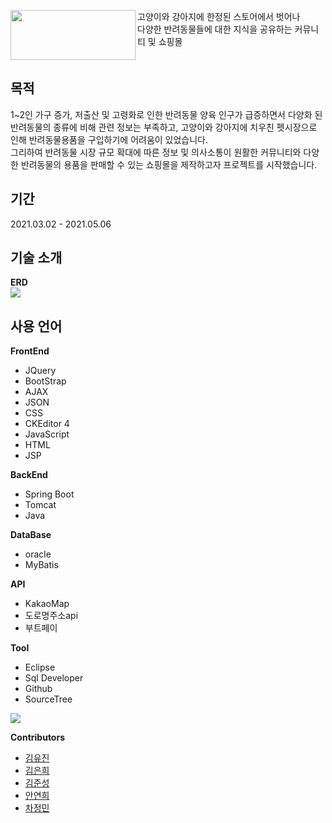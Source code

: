 <img src="https://user-images.githubusercontent.com/68797467/119070831-b0eee500-ba23-11eb-93fa-2a6f9088941d.png" width="200px" height="80px" align="left">고양이와 강아지에 한정된 스토어에서 벗어나<br> 다양한 반려동물들에 대한 지식을 공유하는 커뮤니티 및 쇼핑몰
<br clear="left">
## 목적
1~2인 가구 증가, 저출산 및 고령화로 인한 반려동물 양육 인구가 급증하면서 다양화 된 반려동물의 종류에 비해 관련 정보는 부족하고, 고양이와 강아지에 치우친 펫시장으로 인해 반려동물용품을 구입하기에 어려움이 있었습니다.<br>
그리하여 반려동물 시장 규모 확대에 따른 정보 및 의사소통이 원활한 커뮤니티와 다양한 반려동물의 용품을 판매할 수 있는 쇼핑몰을 제작하고자 프로젝트를 시작했습니다.
## 기간
2021.03.02 - 2021.05.06
## 기술 소개
**ERD** <br><img src="https://user-images.githubusercontent.com/68797467/119214522-7445eb00-bb02-11eb-882c-3fea200bb299.png">
## 사용 언어
**FrontEnd**
+ JQuery
+ BootStrap
+ AJAX
+ JSON
+ CSS
+ CKEditor 4
+ JavaScript
+ HTML
+ JSP

**BackEnd**
+ Spring Boot
+ Tomcat
+ Java

**DataBase**
+ oracle
+ MyBatis

**API**
+ KakaoMap
+ 도로명주소api
+ 부트페이

**Tool**
+ Eclipse
+ Sql Developer
+ Github
+ SourceTree
<img src="https://user-images.githubusercontent.com/74960637/119973712-c7320d80-bfee-11eb-91c9-6ef5f7ffc01b.PNG">


**Contributors**
+ [김유진](https://github.com/chiroxxx)
+ [김은희](https://github.com/eeeuniee)
+ [김준성](https://github.com/eril1024)
+ [안연희](https://github.com/yeanhee-hub)
+ [차정민](https://github.com/jungmincha)

